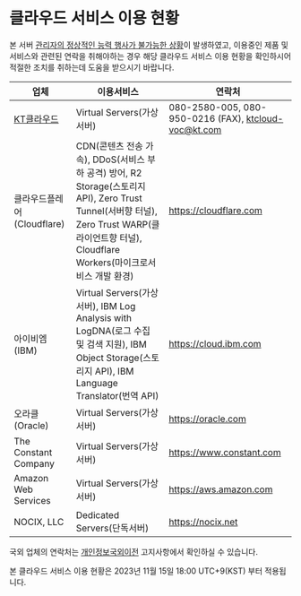 # 클라우드 서비스 이용 현황

본 서버 [관리자의 정상적인 능력 행사가 불가능한 상황](site_extended_description.md)이 발생하였고, 이용중인 제품 및 서비스와 관련된 연락을 취해야하는 경우 해당 클라우드 서비스 이용 현황을 확인하시어 적절한 조치를 취하는데 도움을 받으시기 바랍니다.

|업체|이용서비스|연락처|
|---|---|---|
|[KT클라우드](https://cloud.kt.com/)|Virtual Servers(가상서버)|080-2580-005, 080-950-0216 (FAX), ktcloud-voc@kt.com|
|클라우드플레어(Cloudflare)|CDN(콘텐츠 전송 가속), DDoS(서비스 부하 공격) 방어, R2 Storage(스토리지 API), Zero Trust Tunnel(서버향 터널), Zero Trust WARP(클라이언트향 터널), Cloudflare Workers(마이크로서비스 개발 환경)|https://cloudflare.com|
|아이비엠(IBM)|Virtual Servers(가상서버), IBM Log Analysis with LogDNA(로그 수집 및 검색 지원), IBM Object Storage(스토리지 API), IBM Language Translator(번역 API)|https://cloud.ibm.com|
|오라클(Oracle)|Virtual Servers(가상서버)|https://oracle.com|
|The Constant Company|Virtual Servers(가상서버)|https://www.constant.com|
|Amazon Web Services|Virtual Servers(가상서버)|https://aws.amazon.com|
|NOCIX, LLC|Dedicated Servers(단독서버)|https://nocix.net|

국외 업체의 연락처는 [개인정보국외이전](hosting_locations.md) 고지사항에서 확인하실 수 있습니다.

본 클라우드 서비스 이용 현황은 2023년 11월 15일 18:00 UTC+9(KST) 부터 적용됩니다.
